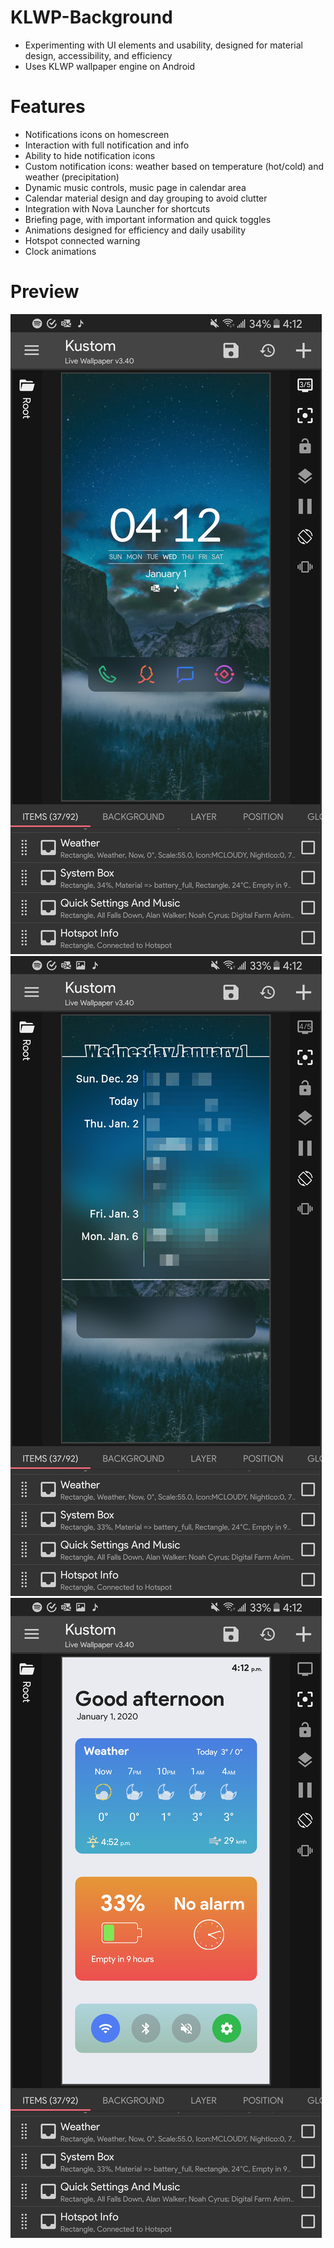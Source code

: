 # KLWP-Background
* Experimenting with UI elements and usability, designed for material design, accessibility, and efficiency
* Uses KLWP wallpaper engine on Android
# Features
* Notifications icons on homescreen
* Interaction with full notification and info
* Ability to hide notification icons
* Custom notification icons: weather based on temperature (hot/cold) and weather (precipitation)
* Dynamic music controls, music page in calendar area
* Calendar material design and day grouping to avoid clutter
* Integration with Nova Launcher for shortcuts
* Briefing page, with important information and quick toggles
* Animations designed for efficiency and daily usability
* Hotspot connected warning
* Clock animations
# Preview
![Home](/Preview/2.jpg)
![Calendar](/Preview/1.jpg)
![Info](/Preview/3.jpg)
